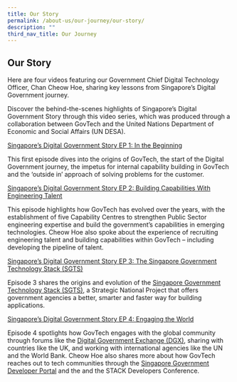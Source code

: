 ```yaml
---
title: Our Story
permalink: /about-us/our-journey/our-story/
description: ""
third_nav_title: Our Journey
---
```

Our Story
----------------------------

Here are four videos featuring our Government Chief Digital Technology Officer, Chan Cheow Hoe, sharing key lessons from Singapore’s Digital Government journey.

Discover the behind-the-scenes highlights of Singapore’s Digital Government Story through this video series, which was produced through a collaboration between GovTech and the United Nations Department of Economic and Social Affairs (UN DESA).

[Singapore’s Digital Government Story EP 1: In the Beginning](https://youtu.be/1qJ8aQdDQvw)

This first episode dives into the origins of GovTech, the start of the Digital Government journey, the impetus for internal capability building in GovTech and the ‘outside in’ approach of solving problems for the customer.

[Singapore’s Digital Government Story EP 2: Building Capabilities With Engineering Talent](https://youtu.be/TEmIuECWBHM)

This episode highlights how GovTech has evolved over the years, with the establishment of five Capability Centres to strengthen Public Sector engineering expertise and build the government’s capabilities in emerging technologies. Cheow Hoe also spoke about the experience of recruiting engineering talent and building capabilities within GovTech – including developing the pipeline of talent.

[Singapore’s Digital Government Story EP 3: The Singapore Government Technology Stack (SGTS)](https://youtu.be/Wfc-Vg5KC8w)

Episode 3 shares the origins and evolution of the [Singapore Government Technology Stack (SGTS)](https://www.developer.gov.sg/singapore-government-tech-stack/overview/index.html), a Strategic National Project that offers government agencies a better, smarter and faster way for building applications.

[Singapore’s Digital Government Story EP 4: Engaging the World](https://youtu.be/wzko3Bef8Fk)

Episode 4 spotlights how GovTech engages with the global community through forums like the [Digital Government Exchange (DGX)](https://www.tech.gov.sg/international-partnerships#digital-government-exchange), sharing with countries like the UK, and working with international agencies like the UN and the World Bank. Cheow Hoe also shares more about how GovTech reaches out to tech communities through the [Singapore Government Developer Portal](https://www.developer.gov.sg/) and the and the STACK Developers Conference.